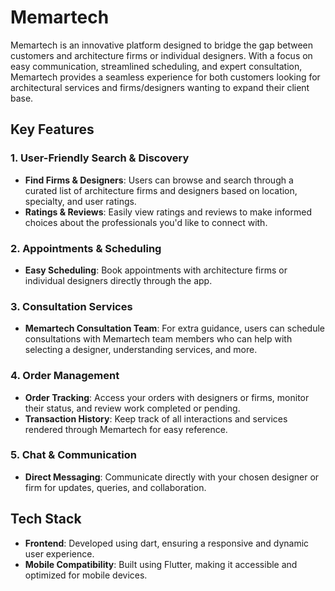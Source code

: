 # Memartech

Memartech is an innovative platform designed to bridge the gap between customers and architecture firms or individual designers. With a focus on easy communication, streamlined scheduling, and expert consultation, Memartech provides a seamless experience for both customers looking for architectural services and firms/designers wanting to expand their client base.

## Key Features

### 1. User-Friendly Search & Discovery
   - **Find Firms & Designers**: Users can browse and search through a curated list of architecture firms and designers based on location, specialty, and user ratings.
   - **Ratings & Reviews**: Easily view ratings and reviews to make informed choices about the professionals you'd like to connect with.

### 2. Appointments & Scheduling
   - **Easy Scheduling**: Book appointments with architecture firms or individual designers directly through the app.

### 3. Consultation Services
   - **Memartech Consultation Team**: For extra guidance, users can schedule consultations with Memartech team members who can help with selecting a designer, understanding services, and more.

### 4. Order Management
   - **Order Tracking**: Access your orders with designers or firms, monitor their status, and review work completed or pending.
   - **Transaction History**: Keep track of all interactions and services rendered through Memartech for easy reference.

### 5. Chat & Communication
   - **Direct Messaging**: Communicate directly with your chosen designer or firm for updates, queries, and collaboration.

## Tech Stack

- **Frontend**: Developed using dart, ensuring a responsive and dynamic user experience.
- **Mobile Compatibility**: Built using Flutter, making it accessible and optimized for mobile devices.

